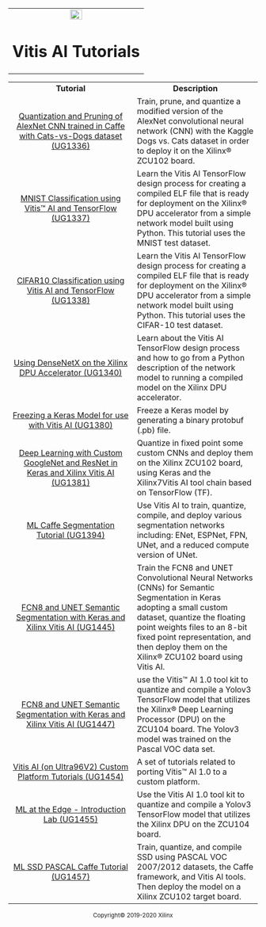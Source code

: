 <table width="100%">
  <tr width="100%">
    <td align="center"><img src="https://www.xilinx.com/content/dam/xilinx/imgs/press/media-kits/corporate/xilinx-logo.png" width="30%"/><h1>Vitis AI Tutorials</h1>
    </td>
 </tr>
 </table>

 <table style="width:100%">
 <tr>
 <td width="50%" align="center"><b>Tutorial</b></td>
 <td width="50%" align="center"><b>Description</b></td>
 </tr>
 <tr>
 <td align="center"><a href="https://github.com/Xilinx/Vitis-AI-Tutorials/tree/VAI-Caffe-ML-CATSvsDOGS">Quantization and Pruning of AlexNet CNN trained in Caffe with Cats-vs-Dogs dataset (UG1336)</a></td>
 <td>
Train, prune, and quantize a modified version of the AlexNet convolutional neural network (CNN) with the Kaggle Dogs vs. Cats dataset in order to deploy it on the Xilinx® ZCU102 board.</td>
 </tr><tr>
 <td align="center"><a href="https://github.com/Xilinx/Vitis-AI-Tutorials/tree/MNIST-Classification-TensorFlow">MNIST Classification using Vitis&trade; AI and TensorFlow (UG1337)</a></td>
 <td>
Learn the Vitis AI TensorFlow design process for creating a compiled ELF file that is ready for deployment on the Xilinx&reg; DPU accelerator from a simple network model built using Python. This tutorial uses the MNIST test dataset.</td>
 </tr><tr>
 <td align="center"><a href="https://github.com/Xilinx/Vitis-AI-Tutorials/tree/CIFAR10-Classification-with-TensorFlow">CIFAR10 Classification using Vitis AI and TensorFlow (UG1338)</a></td>
 <td>
Learn the Vitis AI TensorFlow design process for creating a compiled ELF file that is ready for deployment on the Xilinx&reg; DPU accelerator from a simple network model built using Python. This tutorial uses the CIFAR-10 test dataset.</td>
 </tr>
 <tr>
  <td align="center"><a href="https://github.com/Xilinx/Vitis-AI-Tutorials/tree/DenseNetX_DPUv2">Using DenseNetX on the Xilinx DPU Accelerator (UG1340)</td>
  <td>Learn about the Vitis AI TensorFlow design process and how to go from a Python description of the network model to running a compiled model on the Xilinx DPU accelerator.</td></tr>
<tr>
 <td align="center"><a href="https://github.com/Xilinx/Vitis-AI-Tutorials/tree/Keras-Freeze-with-Vitis-AI">Freezing a Keras Model for use with Vitis AI (UG1380)</a></td>
 <td>
 Freeze a Keras model by generating a binary protobuf (.pb) file.</tr>
 <tr> <td align="center"><a href="https://github.com/Xilinx/Vitis-AI-Tutorials/tree/Keras-GoogleNet-ResNet">Deep Learning with Custom GoogleNet and ResNet in Keras and Xilinx Vitis AI (UG1381)</a></td>
 <td>
Quantize in fixed point some custom CNNs and deploy them on the Xilinx ZCU102 board, using Keras and the Xilinx7Vitis AI tool chain based on TensorFlow (TF).</tr>
 <tr> <td align="center"><a href="https://github.com/Xilinx/Vitis-AI-Tutorials/tree/ML-Caffe-Segmentation-Tutorial">ML Caffe Segmentation Tutorial (UG1394)</a></td>
 <td>Use Vitis AI to train, quantize, compile, and deploy various segmentation networks including: ENet, ESPNet, FPN, UNet, and a reduced compute version of UNet.</td></tr>
 <tr>
  <td align="center"><a href="https://github.com/Xilinx/Vitis-AI-Tutorials/tree/VAI-KERAS-FCN8-SEMSEG">FCN8 and UNET Semantic Segmentation with Keras and Xilinx Vitis AI (UG1445)</td>
  <td>Train the FCN8 and UNET Convolutional Neural Networks (CNNs) for Semantic Segmentation in Keras adopting a small custom dataset, quantize the floating point weights files to an 8-bit fixed point representation, and then deploy them on the Xilinx® ZCU102 board using Vitis AI.</td></tr>
  <tr>
   <td align="center"><a href="https://github.com/Xilinx/Vitis-AI-Tutorials/tree/ML-at-Edge-yolov3">FCN8 and UNET Semantic Segmentation with Keras and Xilinx Vitis AI (UG1447)</td>
   <td>use the Vitis™ AI 1.0 tool kit to quantize and compile a Yolov3 TensorFlow model that utilizes the Xilinx® Deep Learning Processor (DPU) on the ZCU104 board. The Yolov3 model was trained on the Pascal VOC data set.</td></tr> <tr><td align="center"><a href="https://github.com/Xilinx/Vitis-AI-Tutorials/tree/Vitis-AI-Custom-Platform">Vitis AI (on Ultra96V2) Custom Platform Tutorials (UG1454)</a></td><td>A set of tutorials related to porting Vitis™ AI 1.0 to a custom platform.</td></tr>
  <tr><td align="center"><a href="https://github.com/Xilinx/Vitis-AI-Tutorials/tree/ML-at-Edge-yolov3">ML at the Edge - Introduction Lab (UG1455)</a></td><td>Use the Vitis AI 1.0 tool kit to quantize and compile a Yolov3 TensorFlow model that utilizes the Xilinx DPU on the ZCU104 board.</td></tr>
  <tr><td align="center"><a href="https://github.com/Xilinx/Vitis-AI-Tutorials/tree/VAI-Caffe-SSD-Tutorial">ML SSD PASCAL Caffe Tutorial (UG1457)</a></td><td>Train, quantize, and compile SSD using PASCAL VOC 2007/2012 datasets, the Caffe framework, and Vitis AI tools. Then deploy the model on a Xilinx ZCU102 target board.</td></tr></table>

<p align="center"><sup>Copyright&copy; 2019-2020 Xilinx</sup></p>
